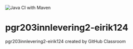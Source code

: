 ![Java CI with Maven](https://github.com/kristiania/pgr203innlevering2-eirik124/workflows/Java%20CI%20with%20Maven/badge.svg)

# pgr203innlevering2-eirik124
pgr203innlevering2-eirik124 created by GitHub Classroom
